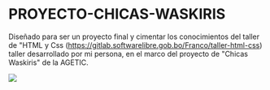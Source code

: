 # PROYECTO-CHICAS-WASKIRIS

Diseñado para ser un proyecto final y cimentar los conocimientos del taller de "HTML y Css (https://gitlab.softwarelibre.gob.bo/Franco/taller-html-css) taller desarrollado por mi persona, en el marco del proyecto de "Chicas Waskiris" de la AGETIC.

![](images/screencapture-proyecto-chicas-waskiris.png)
